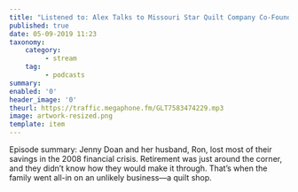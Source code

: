 ```yaml
---
title: "Listened to: Alex Talks to Missouri Star Quilt Company Co-Founder Jenny Doan"
published: true
date: 05-09-2019 11:23
taxonomy:
    category:
         - stream
    tag:
         - podcasts
summary:
enabled: '0'
header_image: '0'
theurl: https://traffic.megaphone.fm/GLT7583474229.mp3
image: artwork-resized.png
template: item
---
```

 
Episode summary: Jenny Doan and her husband, Ron, lost most of their savings in the 2008 financial crisis. Retirement was just around the corner, and they didn’t know how they would make it through. That’s when the family went all-in on an unlikely business—a quilt shop.
